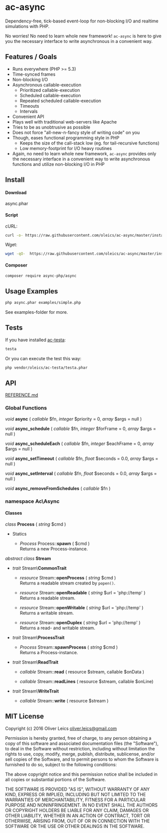 
ac-async
========

Dependency-free, tick-based event-loop for non-blocking I/O and realtime simulations with PHP.

No worries! No need to learn whole new framework! ``ac-async`` is here to give you the necessary interface to write asynchronous in a convenient way.

Features / Goals
----------------

  * Runs everywhere (PHP >= 5.3)
  * Time-synced frames
  * Non-blocking I/O
  * Asynchronous callable-execution
    * Prioritized callable-execution
    * Scheduled callable-execution
    * Repeated scheduled callable-execution
    * Timeouts
    * Intervals
  * Convenient API
  * Plays well with traditional web-servers like Apache
  * Tries to be as unobtrusive as possible
  * Does not force "all-new-n-fancy style of writing code" on you
  * Though, eases functional programming style in PHP
    * Keeps the size of the call-stack low (eg. for tail-recursive functions)
    * Low memory-footprint for I/O heavy routines
  * Again, no need to learn whole new framework, ``ac-async`` provides only the necessary interface in a convenient way to write asynchronous functions and utilize non-blocking I/O in PHP

Install
-------

#### Download

async.phar

#### Script

cURL:

```sh
curl -o- https://raw.githubusercontent.com/oleics/ac-async/master/install.php | sudo php
```

Wget:

```sh
wget -qO-  https://raw.githubusercontent.com/oleics/ac-async/master/install.php | sudo php
```

#### Composer

```sh
composer require async-php/async
```

Usage Examples
--------------

```sh
php async.phar examples/simple.php
```

See examples-folder for more.

Tests
-----

If you have installed [ac-testa](https://github.com/oleics/php-ac-testa):

```sh
testa
```

Or you can execute the test this way:

```sh
php vendor/oleics/ac-testa/testa.phar
```

API
---

[REFERENCE.md](REFERENCE.md)

### Global Functions

*void* **async** ( *callable* $fn, *integer* $priority = 0, *array* $args = null )

*void* **async_schedule** ( *callable* $fn, *integer* $forFrame = 0, *array* $args = null )

*void* **async_scheduleEach** ( *callable* $fn, *integer* $eachFrame = 0, *array* $args = null )

*void* **async_setTimeout** ( *callable* $fn, *float* $seconds = 0.0, *array* $args = null )

*void* **async_setInterval** ( *callable* $fn, *float* $seconds = 0.0, *array* $args = null )

*void* **async_removeFromSchedules** ( *callable* $fn )

### namespace Ac\Async

#### Classes

*class* **Process** ( *string* $cmd )

  * Statics  

    * *Process* Process::**spawn** ( $cmd )  
      Returns a new Process-instance.

*abstract* *class* **Stream**

  * *trait* Stream\\**CommonTrait**

    * *resource* Stream::**openProcess** ( *string* $cmd )  
      Returns a readable stream created by ``popen()``.

    * *resource* Stream::**openReadable** ( *string* $url = 'php://temp' )  
      Returns a readable stream.

    * *resource* Stream::**openWritable** ( *string* $url = 'php://temp' )  
      Returns a writable stream.

    * *resource* Stream::**openDuplex** ( *string* $url = 'php://temp' )  
      Returns a read- and writable stream.

  * *trait* Stream\\**ProcessTrait**

    * *Process* Stream::**spawnProcess** ( *string* $cmd )  
      Returns a Process-instance.


  * *trait* Stream\\**ReadTrait**

    * *callable* Stream::**read** ( resource $stream, callable $onData )  

    * *callable* Stream::**readLines** ( resource $stream, callable $onLine)  

  * *trait* Stream\\**WriteTrait**

    * *callable* Stream::**write** ( resource $stream )  

MIT License
-----------

Copyright (c) 2016 Oliver Leics <oliver.leics@gmail.com>

Permission is hereby granted, free of charge, to any person obtaining a copy of this software and associated documentation files (the "Software"), to deal in the Software without restriction, including without limitation the rights to use, copy, modify, merge, publish, distribute, sublicense, and/or sell copies of the Software, and to permit persons to whom the Software is furnished to do so, subject to the following conditions:

The above copyright notice and this permission notice shall be included in all copies or substantial portions of the Software.

THE SOFTWARE IS PROVIDED "AS IS", WITHOUT WARRANTY OF ANY KIND, EXPRESS OR IMPLIED, INCLUDING BUT NOT LIMITED TO THE WARRANTIES OF MERCHANTABILITY, FITNESS FOR A PARTICULAR PURPOSE AND NONINFRINGEMENT. IN NO EVENT SHALL THE AUTHORS OR COPYRIGHT HOLDERS BE LIABLE FOR ANY CLAIM, DAMAGES OR OTHER LIABILITY, WHETHER IN AN ACTION OF CONTRACT, TORT OR OTHERWISE, ARISING FROM, OUT OF OR IN CONNECTION WITH THE SOFTWARE OR THE USE OR OTHER DEALINGS IN THE SOFTWARE.

